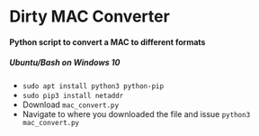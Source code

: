 # Dirty MAC Converter
#### Python script to convert a MAC to different formats
##### Ubuntu/Bash on Windows 10
* `sudo apt install python3 python-pip`
* `sudo pip3 install netaddr`
* Download `mac_convert.py`
* Navigate to where you downloaded the file and issue `python3 mac_convert.py`
